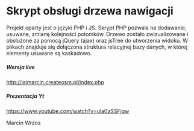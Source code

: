 # Skrypt obsługi drzewa nawigacji

Projekt oparty jest o języki PHP i JS. Skrypt PHP pozwala na dodawanie, usuwane, zmianę kolejności potomków. Drzewo zostało zwizualizowane i obsłużone za pomocą jQuery (ajax) oraz jsTree do utworzenia widoku. W plikach znajduje się dołączona struktura relacyjnej bazy danych, w której elementy usuwane są kaskadowo.

##### Wersja live
http://iaimarcin.createosm.pl/index.php
##### Prezentacja Yt
https://www.youtube.com/watch?v=ula0zSSFjqw

Marcin Wrzos

